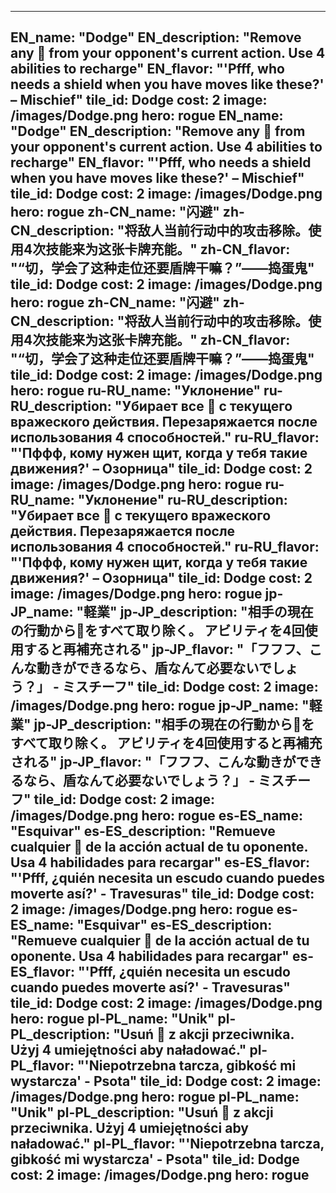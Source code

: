 ---

EN_name: "Dodge"
EN_description: "Remove any 🔸 from your opponent's current action. Use 4 abilities to recharge"
EN_flavor: "'Pfff, who needs a shield when you have moves like these?' – Mischief"
tile_id: Dodge
cost: 2
image: /images/Dodge.png
hero: rogue
EN_name: "Dodge"
EN_description: "Remove any 🔸 from your opponent's current action. Use 4 abilities to recharge"
EN_flavor: "'Pfff, who needs a shield when you have moves like these?' – Mischief"
tile_id: Dodge
cost: 2
image: /images/Dodge.png
hero: rogue
zh-CN_name: "闪避"
zh-CN_description: "将敌人当前行动中的攻击移除。使用4次技能来为这张卡牌充能。"
zh-CN_flavor: "“切，学会了这种走位还要盾牌干嘛？”——捣蛋鬼"
tile_id: Dodge
cost: 2
image: /images/Dodge.png
hero: rogue
zh-CN_name: "闪避"
zh-CN_description: "将敌人当前行动中的攻击移除。使用4次技能来为这张卡牌充能。"
zh-CN_flavor: "“切，学会了这种走位还要盾牌干嘛？”——捣蛋鬼"
tile_id: Dodge
cost: 2
image: /images/Dodge.png
hero: rogue
ru-RU_name: "Уклонение"
ru-RU_description: "Убирает все 🔸 с текущего вражеского действия. Перезаряжается после использования 4 способностей."
ru-RU_flavor: "'Пффф, кому нужен щит, когда у тебя такие движения?' – Озорница"
tile_id: Dodge
cost: 2
image: /images/Dodge.png
hero: rogue
ru-RU_name: "Уклонение"
ru-RU_description: "Убирает все 🔸 с текущего вражеского действия. Перезаряжается после использования 4 способностей."
ru-RU_flavor: "'Пффф, кому нужен щит, когда у тебя такие движения?' – Озорница"
tile_id: Dodge
cost: 2
image: /images/Dodge.png
hero: rogue
jp-JP_name: "軽業"
jp-JP_description: "相手の現在の行動から🔸をすべて取り除く。 アビリティを4回使用すると再補充される"
jp-JP_flavor: "「フフフ、こんな動きができるなら、盾なんて必要ないでしょう？」 - ミスチーフ"
tile_id: Dodge
cost: 2
image: /images/Dodge.png
hero: rogue
jp-JP_name: "軽業"
jp-JP_description: "相手の現在の行動から🔸をすべて取り除く。 アビリティを4回使用すると再補充される"
jp-JP_flavor: "「フフフ、こんな動きができるなら、盾なんて必要ないでしょう？」 - ミスチーフ"
tile_id: Dodge
cost: 2
image: /images/Dodge.png
hero: rogue
es-ES_name: "Esquivar"
es-ES_description: "Remueve cualquier 🔸 de la acción actual de tu oponente. Usa 4 habilidades para recargar"
es-ES_flavor: "'Pfff, ¿quién necesita un escudo cuando puedes moverte así?' - Travesuras"
tile_id: Dodge
cost: 2
image: /images/Dodge.png
hero: rogue
es-ES_name: "Esquivar"
es-ES_description: "Remueve cualquier 🔸 de la acción actual de tu oponente. Usa 4 habilidades para recargar"
es-ES_flavor: "'Pfff, ¿quién necesita un escudo cuando puedes moverte así?' - Travesuras"
tile_id: Dodge
cost: 2
image: /images/Dodge.png
hero: rogue
pl-PL_name: "Unik"
pl-PL_description: "Usuń 🔸 z akcji przeciwnika. Użyj 4 umiejętności aby naładować."
pl-PL_flavor: "'Niepotrzebna tarcza, gibkość mi wystarcza' - Psota"
tile_id: Dodge
cost: 2
image: /images/Dodge.png
hero: rogue
pl-PL_name: "Unik"
pl-PL_description: "Usuń 🔸 z akcji przeciwnika. Użyj 4 umiejętności aby naładować."
pl-PL_flavor: "'Niepotrzebna tarcza, gibkość mi wystarcza' - Psota"
tile_id: Dodge
cost: 2
image: /images/Dodge.png
hero: rogue
---